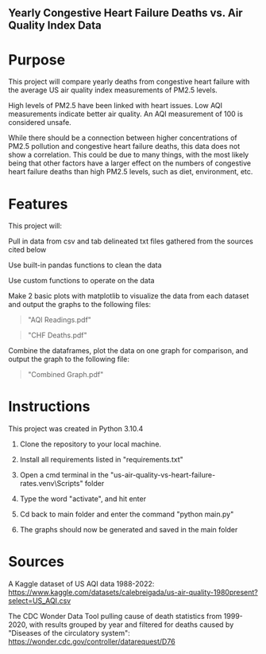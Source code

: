 ## Yearly Congestive Heart Failure Deaths vs. Air Quality Index Data


# Purpose
This project will compare yearly deaths from congestive heart failure with the average US air quality index measurements of PM2.5 levels.

High levels of PM2.5 have been linked with heart issues. 
Low AQI measurements indicate better air quality. 
An AQI measurement of 100 is considered unsafe.

While there should be a connection between higher concentrations of PM2.5 pollution and congestive heart failure deaths, this data does not show a correlation. This could be due to many things, with the most likely being that other factors have a larger effect on the numbers of congestive heart failure deaths than high PM2.5 levels, such as diet, environment, etc.


# Features

This project will: 

Pull in data from csv and tab delineated txt files gathered from the sources cited below

Use built-in pandas functions to clean the data

Use custom functions to operate on the data

Make 2 basic plots with matplotlib to visualize the data from each dataset and output the graphs to the following files: 

>"AQI Readings.pdf"

>"CHF Deaths.pdf"

Combine the dataframes, plot the data on one graph for comparison, and output the graph to the following file:

>"Combined Graph.pdf"


# Instructions
This project was created in Python 3.10.4
1. Clone the repository to your local machine.

2. Install all requirements listed in "requirements.txt"

3. Open a cmd terminal in the "us-air-quality-vs-heart-failure-rates\.venv\Scripts" folder

4. Type the word "activate", and hit enter

5. Cd back to main folder and enter the command "python main.py"

6. The graphs should now be generated and saved in the main folder


# Sources
A Kaggle dataset of US AQI data 1988-2022:
https://www.kaggle.com/datasets/calebreigada/us-air-quality-1980present?select=US_AQI.csv

The CDC Wonder Data Tool pulling cause of death statistics from 1999-2020, with results grouped by year and filtered for deaths caused by "Diseases of the circulatory system":
https://wonder.cdc.gov/controller/datarequest/D76
